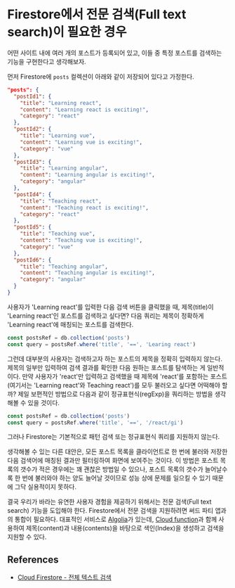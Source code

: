 # Firestore에서 전문 검색(Full text search)이 필요한 경우

어떤 사이트 내에 여러 개의 포스트가 등록되어 있고, 이들 중 특정 포스트를 검색하는 기능을 구현한다고 생각해보자.

먼저 Firestore에 `posts` 컬렉션이 아래와 같이 저장되어 있다고 가정한다.

```json
"posts": {
  "postId1": {
    "title": "Learning react",
    "content": "Learning react is exciting!",
    "category": "react"
  },
  "postId2": {
    "title": "Learning vue",
    "content": "Learning vue is exciting!",
    "category": "vue"
  },
  "postId3": {
    "title": "Learning angular",
    "content": "Learning angular is exciting!",
    "category": "angular"
  },
  "postId4": {
    "title": "Teaching react",
    "content": "Teaching react is exciting!",
    "category": "react"
  },
  "postId5": {
    "title": "Teaching vue",
    "content": "Teaching vue is exciting!",
    "category": "vue"
  },
  "postId6": {
    "title": "Teaching angular",
    "content": "Teaching angular is exciting!",
    "category": "angular"
  }
}
```

사용자가 'Learning react'를 입력한 다음 검색 버튼을 클릭했을 때, 제목(title)이 'Learning react'인 포스트를 검색하고 싶다면? 다음 쿼리는 제목이 정확하게 'Learning react'에 매칭되는 포스트를 검색한다.

```javascript
const postsRef = db.collection('posts')
const query = postsRef.where('title', '==', 'Learing react')
```

그런데 대부분의 사용자는 검색하고자 하는 포스트의 제목을 정확히 입력하지 않는다. 제목의 일부만 입력하여 검색 결과를 확인한 다음 원하는 포스트를 탐색하는 게 일반적이다. 만약 사용자가 'react'만 입력하고 검색했을 때 제목에 'react'를 포함하는 포스트(여기서는 'Learning react'와 Teaching react')를 모두 불러오고 싶다면 어떡해야 할까? 제일 보편적인 방법으로 다음과 같이 정규표현식(regExp)을 쿼리하는 방법을 생각해볼 수 있을 것이다.

```javascript
const postsRef = db.collection('posts')
const query = postsRef.where('title', '==', '/react/gi')
```

그러나 Firestore는 기본적으로 패턴 검색 또는 정규표현식 쿼리를 지원하지 않는다.

생각해볼 수 있는 다른 대안은, 모든 포스트 목록을 클라이언트로 한 번에 불러와 저장한 다음 검색어에 매칭된 결과만 필터링하여 화면에 보여주는 것이다. 이 방법은 포스트 목록의 갯수가 적은 경우에는 꽤 괜찮은 방법일 수 있으나, 포스트 목록의 갯수가 늘어날수록 한 번에 불러와야 하는 양도 늘어날 것이므로 성능 상에 문제를 일으킬 수 있기 때문에 그닥 실용적이지 못하다.

결국 우리가 바라는 유연한 사용자 경험을 제공하기 위해서는 전문 검색(Full text search) 기능을 도입해야 한다. Firestore에서 전문 검색을 지원하려면 써드 파티 앱과의 통합이 필요하다. 대표적인 서비스로 [Algolia](https://www.algolia.com/)가 있는데, [Cloud function](https://firebase.google.com/docs/functions/?hl=ko)과 함께 사용하여 제목(content)과 내용(contents)을 바탕으로 색인(Index)을 생성하고 검색을 지원할 수 있다.

## References

* [Cloud Firestore - 전체 텍스트 검색](https://firebase.google.com/docs/firestore/solutions/search?hl=ko)
